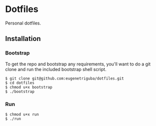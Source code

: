 # Dotfiles

Personal dotfiles.

## Installation

### Bootstrap

To get the repo and bootstrap any requirements, you'll want to do a git clone and run the included bootstrap shell script.

```
$ git clone git@github.com:eugenetriguba/dotfiles.git
$ cd dotfiles
$ chmod u+x bootstrap
$ ./bootstrap
```

### Run

```
$ chmod u+x run
$ ./run
```
